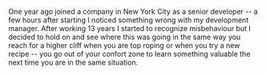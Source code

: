 One year ago joined a company in New York City as a senior developer -- a few hours after starting I noticed something wrong with my development manager. After working 13 years I started to recognize misbehaviour but I decided to hold on and see where this was going in the same way you reach for a higher cliff when you are top roping or when you try a new recipe -- you go out of your confort zone to learn something valuable the next time you are in the same situation.

